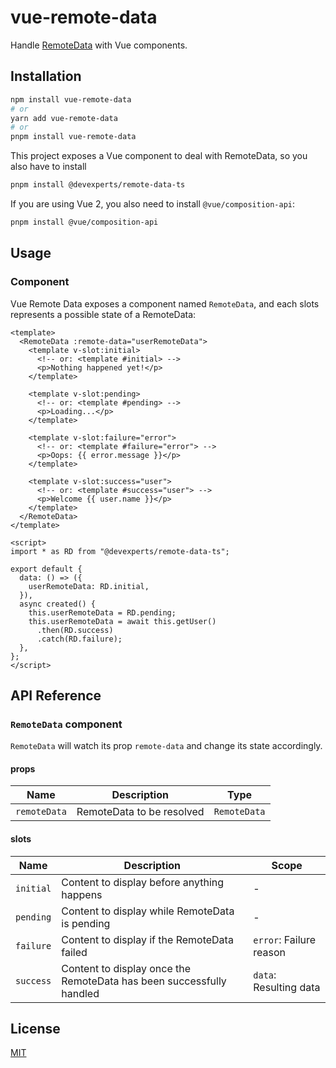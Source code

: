 # vue-remote-data

Handle [RemoteData](https://github.com/devexperts/remote-data-ts) with Vue components.

## Installation

```sh
npm install vue-remote-data
# or
yarn add vue-remote-data
# or
pnpm install vue-remote-data
```

This project exposes a Vue component to deal with RemoteData, so you also have to install

```sh
pnpm install @devexperts/remote-data-ts
```

If you are using Vue 2, you also need to install `@vue/composition-api`:

```sh
pnpm install @vue/composition-api
```

## Usage

### Component

Vue Remote Data exposes a component named `RemoteData`, and each slots represents a possible state of a RemoteData:

```vue
<template>
  <RemoteData :remote-data="userRemoteData">
    <template v-slot:initial>
      <!-- or: <template #initial> -->
      <p>Nothing happened yet!</p>
    </template>

    <template v-slot:pending>
      <!-- or: <template #pending> -->
      <p>Loading...</p>
    </template>

    <template v-slot:failure="error">
      <!-- or: <template #failure="error"> -->
      <p>Oops: {{ error.message }}</p>
    </template>

    <template v-slot:success="user">
      <!-- or: <template #success="user"> -->
      <p>Welcome {{ user.name }}</p>
    </template>
  </RemoteData>
</template>

<script>
import * as RD from "@devexperts/remote-data-ts";

export default {
  data: () => ({
    userRemoteData: RD.initial,
  }),
  async created() {
    this.userRemoteData = RD.pending;
    this.userRemoteData = await this.getUser()
      .then(RD.success)
      .catch(RD.failure);
  },
};
</script>
```

## API Reference

### `RemoteData` component

`RemoteData` will watch its prop `remote-data` and change its state accordingly.

#### props

| Name         | Description               | Type         |
| ------------ | ------------------------- | ------------ |
| `remoteData` | RemoteData to be resolved | `RemoteData` |

#### slots

| Name      | Description                                                          | Scope                   |
| --------- | -------------------------------------------------------------------- | ----------------------- |
| `initial` | Content to display before anything happens                           | -                       |
| `pending` | Content to display while RemoteData is pending                       | -                       |
| `failure` | Content to display if the RemoteData failed                          | `error`: Failure reason |
| `success` | Content to display once the RemoteData has been successfully handled | `data`: Resulting data  |

## License

[MIT](http://opensource.org/licenses/MIT)
